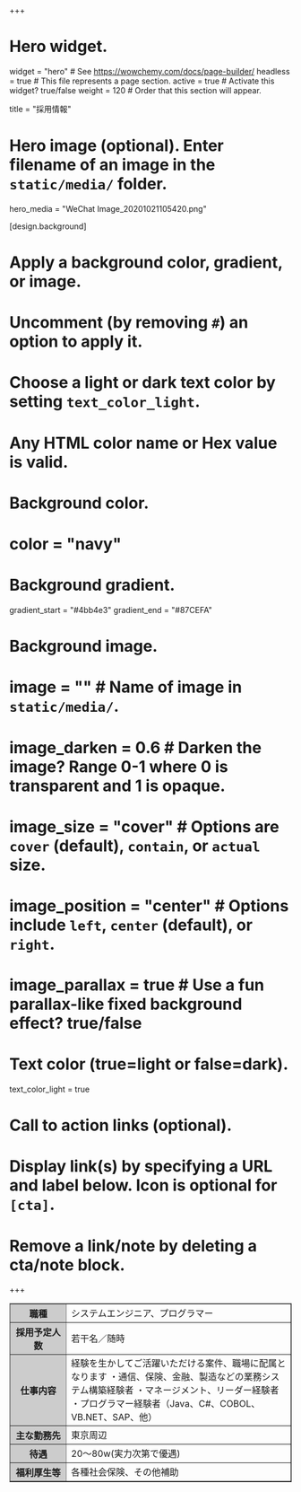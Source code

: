 +++
# Hero widget.
widget = "hero"  # See https://wowchemy.com/docs/page-builder/
headless = true  # This file represents a page section.
active = true  # Activate this widget? true/false
weight = 120  # Order that this section will appear.

title = "採用情報"

# Hero image (optional). Enter filename of an image in the `static/media/` folder.
hero_media = "WeChat Image_20201021105420.png"

[design.background]
  # Apply a background color, gradient, or image.
  #   Uncomment (by removing `#`) an option to apply it.
  #   Choose a light or dark text color by setting `text_color_light`.
  #   Any HTML color name or Hex value is valid.

  # Background color.
  # color = "navy"
  
  # Background gradient.
   gradient_start = "#4bb4e3"
   gradient_end = "#87CEFA"
  
  # Background image.
  # image = ""  # Name of image in `static/media/`.
  # image_darken = 0.6  # Darken the image? Range 0-1 where 0 is transparent and 1 is opaque.
  # image_size = "cover"  #  Options are `cover` (default), `contain`, or `actual` size.
  # image_position = "center"  # Options include `left`, `center` (default), or `right`.
  # image_parallax = true  # Use a fun parallax-like fixed background effect? true/false
  
  # Text color (true=light or false=dark).
  text_color_light = true

# Call to action links (optional).
#   Display link(s) by specifying a URL and label below. Icon is optional for `[cta]`.
#   Remove a link/note by deleting a cta/note block.

+++

<table width="1224px"  border="1" align="center">
          <tbody><tr>
           <th width="20%" bgcolor="#cccccc">職種</th>
           <td width="80%">システムエンジニア、プログラマー</td>
         </tr>
         <tr>
           <th bgcolor="#cccccc">採用予定人数</th>
           <td>若干名／随時</td>
         </tr>
         <tr>
           <th bgcolor="#cccccc">仕事内容</th>
           <td>経験を生かしてご活躍いただける案件、職場に配属となります
 ・通信、保険、金融、製造などの業務システム構築経験者
・マネージメント、リーダー経験者
・プログラマー経験者（Java、C#、COBOL、VB.NET、SAP、他）</td>
         </tr>
         <tr>
           <th bgcolor="#cccccc">主な勤務先</th>
           <td>東京周辺</td>
         </tr>
         <tr>
           <th bgcolor="#cccccc">待遇</th>
           <td>20～80w(実力次第で優遇)</td>
         </tr>
         <tr>
            <th bgcolor="#cccccc">福利厚生等</th>
            <td>各種社会保険、その他補助</td>
          </tr>
        </tbody></table>
